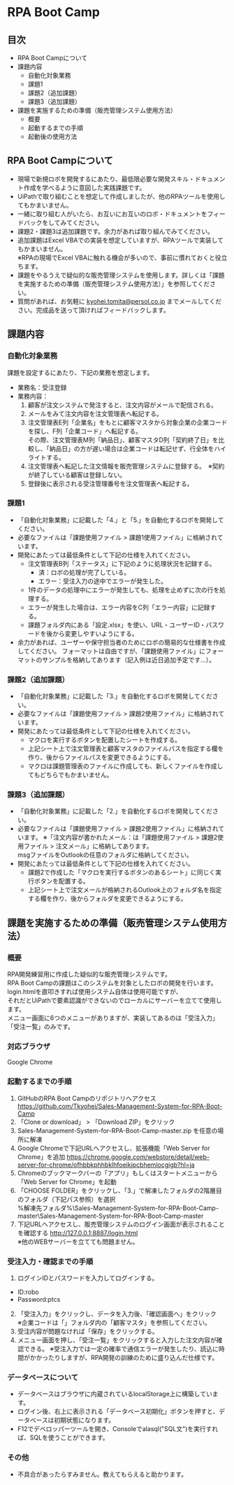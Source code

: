 # RPA Boot Camp
## 目次
 * RPA Boot Campについて
 * 課題内容
   * 自動化対象業務
   * 課題1
   * 課題2（追加課題）
   * 課題3（追加課題）
 * 課題を実施するための準備（販売管理システム使用方法）
   * 概要
   * 起動するまでの手順
   * 起動後の使用方法
  
## RPA Boot Campについて
* 現場で新規ロボを開発するにあたり、最低限必要な開発スキル・ドキュメント作成を学べるように意図した実践課題です。  
* UiPathで取り組むことを想定して作成しましたが、他のRPAツールを使用してもかまいません。  
* 一緒に取り組む人がいたら、お互いにお互いのロボ・ドキュメントをフィードバックをしてみてください。
* 課題2・課題3は追加課題です。余力があれば取り組んでみてください。
* 追加課題はExcel VBAでの実装を想定していますが、RPAツールで実装してもかまいません。  
  ※RPAの現場でExcel VBAに触れる機会が多いので、事前に慣れておくと役立ちます。
* 課題をやるうえで疑似的な販売管理システムを使用します。詳しくは「課題を実施するための準備（販売管理システム使用方法）」を参照してください。
* 質問があれば、お気軽に kyohei.tomita@persol.co.jp までメールしてください。完成品を送って頂ければフィードバックします。

## 課題内容
### 自動化対象業務
課題を設定するにあたり、下記の業務を想定します。
* 業務名：受注登録
* 業務内容：
  1. 顧客が注文システムで発注すると、注文内容がメールで配信される。
  2. メールをみて注文内容を注文管理表へ転記する。
  3. 注文管理表E列「企業名」をもとに顧客マスタから対象企業の企業コードを探し、F列「企業コード」へ転記する。  
     その際、注文管理表M列「納品日」、顧客マスタD列「契約終了日」を比較し、「納品日」の方が遅い場合は企業コードは転記せず、行全体をハイライトする。
  4. 注文管理表へ転記した注文情報を販売管理システムに登録する。　※契約が終了している顧客は登録しない。
  5. 登録後に表示される受注管理番号を注文管理表へ転記する。

### 課題1
* 「自動化対象業務」に記載した「4.」と「5.」を自動化するロボを開発してください。  
* 必要なファイルは「課題使用ファイル > 課題1使用ファイル」に格納されています。  
* 開発にあたっては最低条件として下記の仕様を入れてください。  
    * 注文管理表B列「ステータス」に下記のように処理状況を記録する。
        * 済：ロボの処理が完了している。
        * エラー：受注入力の途中でエラーが発生した。
    * 1件のデータの処理中にエラーが発生しても、処理を止めずに次の行を処理する。
    * エラーが発生した場合は、エラー内容をC列「エラー内容」に記録する。
    * 課題フォルダ内にある「設定.xlsx」を使い、URL・ユーザーID・パスワードを後から変更しやすいようにする。
 * 余力があれば、ユーザーや保守担当者のためにロボの簡易的な仕様書を作成してください。
   フォーマットは自由ですが、「課題使用ファイル」にフォーマットのサンプルを格納してあります（記入例は近日追加予定です...）。
 
### 課題2（追加課題）
* 「自動化対象業務」に記載した「3.」を自動化するロボを開発してください。  
* 必要なファイルは「課題使用ファイル > 課題2使用ファイル」に格納されています。  
* 開発にあたっては最低条件として下記の仕様を入れてください。 
    * マクロを実行するボタンを配置したシートを作成する。
    * 上記シート上で注文管理表と顧客マスタのファイルパスを指定する欄を作り、後からファイルパスを変更できるようにする。
    * マクロは課題管理表のファイルに作成しても、新しくファイルを作成してもどちらでもかまいません。

### 課題3（追加課題）
* 「自動化対象業務」に記載した「2.」を自動化するロボを開発してください。  
* 必要なファイルは「課題使用ファイル > 課題2使用ファイル」に格納されています。
  ※「注文内容が書かれたメール：は「課題使用ファイル > 課題2使用ファイル > 注文メール」に格納してあります。  
    msgファイルをOutlookの任意のフォルダに格納してください。
* 開発にあたっては最低条件として下記の仕様を入れてください。 
    * 課題2で作成した「マクロを実行するボタンのあるシート」に同じく実行ボタンを配置する。
    * 上記シート上で注文メールが格納されるOutlook上のフォルダ名を指定する欄を作り、後からフォルダを変更できるようにする。

## 課題を実施するための準備（販売管理システム使用方法）
### 概要  
RPA開発練習用に作成した疑似的な販売管理システムです。  
RPA Boot Campの課題はこのシステムを対象としたロボの開発を行います。  
login.htmlを直叩きすれば使用システム自体は使用可能ですが、  
それだとUiPathで要素認識ができないのでローカルにサーバーを立てて使用します。  
メニュー画面に6つのメニューがありますが、実装してあるのは「受注入力」「受注一覧」のみです。

### 対応ブラウザ
Google Chrome

### 起動するまでの手順
1. GitHubのRPA Boot Campのリポジトリへアクセス  
    https://github.com/Tkyohei/Sales-Management-System-for-RPA-Boot-Camp  
2. 「Clone or download」 > 「Download ZIP」をクリック
3. Sales-Management-System-for-RPA-Boot-Camp-master.zip を任意の場所に解凍
4. Google Chromeで下記URLへアクセスし、拡張機能「Web Server for Chrome」を追加
    https://chrome.google.com/webstore/detail/web-server-for-chrome/ofhbbkphhbklhfoeikjpcbhemlocgigb?hl=ja  
5. Chromeのブックマークバーの「アプリ」もしくはスタートメニューから「Web Server for Chrome」を起動
6. 「CHOOSE FOLDER」をクリックし、「3.」で解凍したフォルダの2階層目のフォルダ（下記パス参照）を選択  
    %解凍先フォルダ%\Sales-Management-System-for-RPA-Boot-Camp-master\Sales-Management-System-for-RPA-Boot-Camp-master  
7. 下記URLへアクセスし、販売管理システムのログイン画面が表示されることを確認する
    http://127.0.0.1:8887/login.html  
※他のWEBサーバーを立てても問題ません。  

### 受注入力・確認までの手順
1. ログインIDとパスワードを入力してログインする。
  * ID:robo  
  * Password:ptcs  
2. 「受注入力」をクリックし、データを入力後、「確認画面へ」をクリック  
    ※企業コードは「」フォルダ内の「顧客マスタ」を参照してください。  
3. 受注内容が問題なければ「保存」をクリックする。
4. メニュー画面を押し、「受注一覧」をクリックすると入力した注文内容が確認できる。
※受注入力では一定の確率で通信エラーが発生したり、読込に時間がかかったりしますが、RPA開発の訓練のために盛り込んだ仕様です。

### データベースについて
  * データベースはブラウザに内蔵されているlocalStorage上に構築しています。
  * ログイン後、右上に表示される「データベース初期化」ボタンを押すと、データベースは初期状態になります。
  * F12でデベロッパーツールを開き、Consoleでalasql("SQL文")を実行すれば、SQLを使うことができます。

### その他
* 不具合があったらすみません。教えてもらえると助かります。
